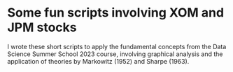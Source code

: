 # Some fun scripts involving XOM and JPM stocks
I wrote these short scripts to apply the fundamental concepts from the Data Science Summer School 2023 course, involving graphical analysis and the application of theories by Markowitz (1952) and Sharpe (1963).
